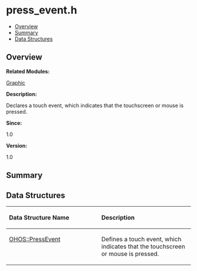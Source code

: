 # press\_event.h<a name="ZH-CN_TOPIC_0000001054799577"></a>

-   [Overview](#section1780699461165628)
-   [Summary](#section72030218165628)
-   [Data Structures](#nested-classes)

## **Overview**<a name="section1780699461165628"></a>

**Related Modules:**

[Graphic](Graphic.md)

**Description:**

Declares a touch event, which indicates that the touchscreen or mouse is pressed. 

**Since:**

1.0

**Version:**

1.0

## **Summary**<a name="section72030218165628"></a>

## Data Structures<a name="nested-classes"></a>

<a name="table2124105873165628"></a>
<table><thead align="left"><tr id="row769385684165628"><th class="cellrowborder" valign="top" width="50%" id="mcps1.1.3.1.1"><p id="p530685955165628"><a name="p530685955165628"></a><a name="p530685955165628"></a>Data Structure Name</p>
</th>
<th class="cellrowborder" valign="top" width="50%" id="mcps1.1.3.1.2"><p id="p426549986165628"><a name="p426549986165628"></a><a name="p426549986165628"></a>Description</p>
</th>
</tr>
</thead>
<tbody><tr id="row73811086165628"><td class="cellrowborder" valign="top" width="50%" headers="mcps1.1.3.1.1 "><p id="p235603506165628"><a name="p235603506165628"></a><a name="p235603506165628"></a><a href="OHOS-PressEvent.md">OHOS::PressEvent</a></p>
</td>
<td class="cellrowborder" valign="top" width="50%" headers="mcps1.1.3.1.2 "><p id="p1514004427165628"><a name="p1514004427165628"></a><a name="p1514004427165628"></a>Defines a touch event, which indicates that the touchscreen or mouse is pressed. </p>
</td>
</tr>
</tbody>
</table>

